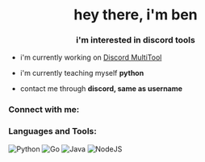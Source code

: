 <h1 align="center">hey there, i'm ben</h1>
<h3 align="center">i'm interested in discord tools</h3>

- i'm currently working on [Discord MultiTool](https://github.com/lanadawlrey/DiscordMultiTool.git)

- i'm currently teaching myself **python**

- contact me through **discord, same as username**

<h3 align="left">Connect with me:</h3>
<p align="left">
</p>

<h3 align="left">Languages and Tools:</h3>
<p align="left"> 

![Python](https://img.shields.io/badge/python-3670A0?style=plastic&logo=python&logoColor=ffdd54) ![Go](https://img.shields.io/badge/go-%2300ADD8.svg?style=plastic&logo=go&logoColor=white) ![Java](https://img.shields.io/badge/java-%23ED8B00.svg?style=plastic&logo=java&logoColor=white) ![NodeJS](https://img.shields.io/badge/node.js-6DA55F?style=plastic&logo=node.js&logoColor=white)
